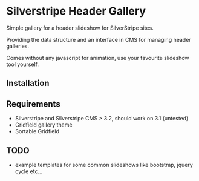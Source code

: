 # Silverstripe Header Gallery

Simple gallery for a header slideshow for SilverStripe sites.

Providing the data structure and an interface in CMS for managing header galleries.

Comes without any javascript for animation, use your favourite slideshow tool yourself.

## Installation


## Requirements
* Silverstripe and Silverstripe CMS > 3.2, should work on 3.1 (untested)
* Gridfield gallery theme
* Sortable Gridfield

## TODO
* example templates for some common slideshows like bootstrap, jquery cycle etc...
